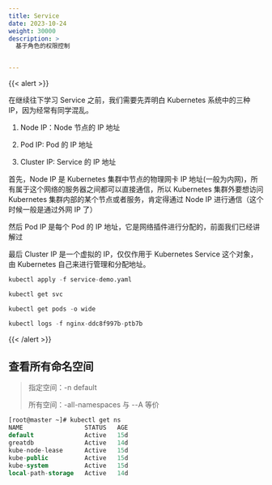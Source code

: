 ```yaml
---
title: Service
date: 2023-10-24
weight: 30000
description: >
  基于角色的权限控制


---
```


{{< alert >}}

在继续往下学习 Service 之前，我们需要先弄明白 Kubernetes 系统中的三种 IP，因为经常有同学混乱。

1. Node IP：Node 节点的 IP 地址

2. Pod IP: Pod 的 IP 地址

3. Cluster IP: Service 的 IP 地址

首先，Node IP 是 Kubernetes 集群中节点的物理网卡 IP 地址(一般为内网)，所有属于这个网络的服务器之间都可以直接通信，所以 Kubernetes 集群外要想访问 Kubernetes 集群内部的某个节点或者服务，肯定得通过 Node IP 进行通信（这个时候一般是通过外网 IP 了）

然后 Pod IP 是每个 Pod 的 IP 地址，它是网络插件进行分配的，前面我们已经讲解过

最后 Cluster IP 是一个虚拟的 IP，仅仅作用于 Kubernetes Service 这个对象，由 Kubernetes 自己来进行管理和分配地址。


```sql
kubectl apply -f service-demo.yaml

kubectl get svc

kubectl get pods -o wide

kubectl logs -f nginx-ddc8f997b-ptb7b

```

{{< /alert >}}




## 查看所有命名空间
> 指定空间：-n default
>
> 所有空间：-all-namespaces 与 --A 等价

```sql
[root@master ~]# kubectl get ns
NAME                 STATUS   AGE
default              Active   15d
greatdb              Active   14d
kube-node-lease      Active   15d
kube-public          Active   15d
kube-system          Active   15d
local-path-storage   Active   14d
```